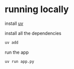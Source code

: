 # running locally

install [uv](https://github.com/astral-sh/uv)

install all the dependencies

```bash
uv add
```

run the app

```bash
uv run app.py
```
